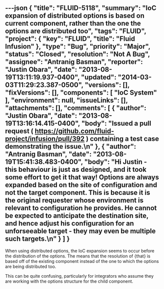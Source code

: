 ---json
{
  "title": "FLUID-5118",
  "summary": "IoC expansion of distributed options is based on current component, rather than the one the options are distributed too",
  "tags": "FLUID",
  "project": {
    "key": "FLUID",
    "title": "Fluid Infusion"
  },
  "type": "Bug",
  "priority": "Major",
  "status": "Closed",
  "resolution": "Not A Bug",
  "assignee": "Antranig Basman",
  "reporter": "Justin Obara",
  "date": "2013-08-19T13:11:19.937-0400",
  "updated": "2014-03-03T11:29:23.387-0500",
  "versions": [],
  "fixVersions": [],
  "components": [
    "IoC System"
  ],
  "environment": null,
  "issueLinks": [],
  "attachments": [],
  "comments": [
    {
      "author": "Justin Obara",
      "date": "2013-08-19T13:16:14.415-0400",
      "body": "Issued a pull request ( <https://github.com/fluid-project/infusion/pull/392> ) containing a test case demonstrating the issue.\n"
    },
    {
      "author": "Antranig Basman",
      "date": "2013-08-19T15:41:38.483-0400",
      "body": "Hi Justin - this behaviour is just as designed, and it took some effort to get it that way! Options are always expanded based on the site of configuration and not the target component. This is because it is the original requester whose environment is relevant to configuration he provides. He cannot be expected to anticipate the destination site, and hence adjust his configuration for an unforseeable target - they may even be multiple such targets.\n"
    }
  ]
}
---
When using distributed options, the IoC expansion seems to occur before the distribution of the options. The means that the resolution of {that} is based off of the existing component instead of the one to which the options are being distributed too.

This can be quite confusing, particularly for integrators who assume they are working with the options structure for the child component.

        